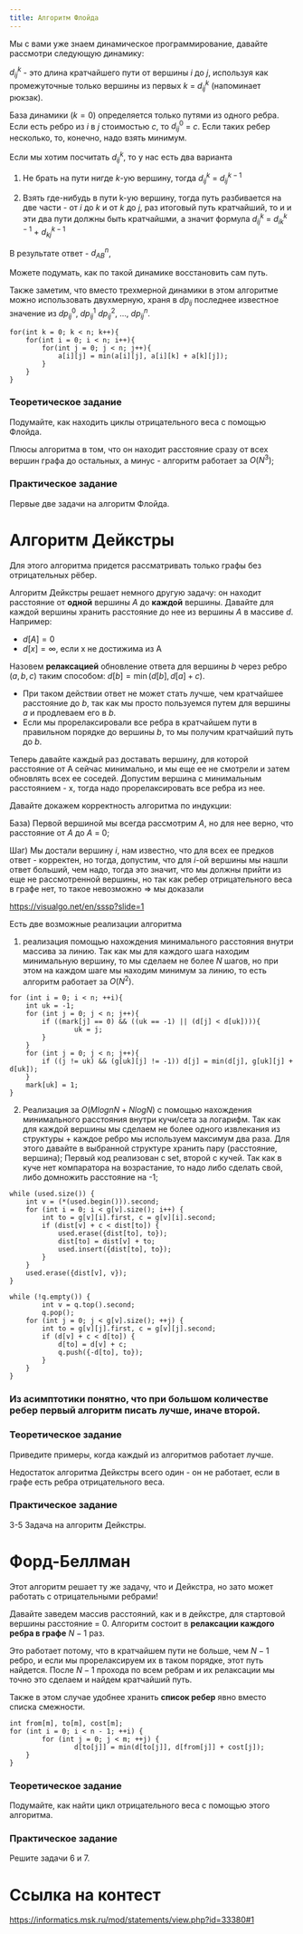 ```yaml
---
title: Алгоритм Флойда
---
```


Мы с вами уже знаем динамическое программирование, давайте рассмотри следующую динамику:

$d_{i j}^k$ - это длина кратчайшего пути от вершины $i$ до $j$, используя как промежуточные только вершины из первых $k$ = $d_{i j}^k$ (напоминает рюкзак).

База динамики ($k = 0$) определяется только путями из одного ребра. Если есть ребро из $i$ в $j$ стоимостью $c$, то $d_{i j}^{0}$ = $c$. Если таких ребер несколько, то, конечно, надо взять минимум.

 Если мы хотим посчитать $d_{i j}^{k}$, то у нас есть два варианта
 
 1) Не брать на пути нигде $k$-ую вершину, тогда $d_{i j}^{k}$ = $d_{i j}^{k - 1}$
 
 2) Взять где-нибудь в пути k-ую вершину, тогда путь разбивается на две части - от $i$ до $k$ и от $k$ до $j$, раз итоговый путь кратчайший, то и и эти два пути должны быть кратчайшми, а значит формула $d_{i j}^{k}$ = $d_{i k}^{k - 1}$ + $d_{k j}^{k - 1}$
 
 В результате ответ - $d_{A B}^{n}$,
 
 Можете подумать, как по такой динамике восстановить сам путь.
 
 Также заметим, что вместо трехмерной динамики в этом алгоритме можно использовать двухмерную, храня в $dp_{ij}$ последнее известное значение из $dp_{ij}^0$, $dp_{ij}^1$ $dp_{ij}^2$, $\ldots$, $dp_{ij}^n$.


```
for(int k = 0; k < n; k++){
    for(int i = 0; i < n; i++){
        for(int j = 0; j < n; j++){
            a[i][j] = min(a[i][j], a[i][k] + a[k][j]);
        }
    }
}
```

### Теоретическое задание

Подумайте, как находить циклы отрицательного веса с помощью Флойда.

Плюсы алгоритма в том, что он находит расстояние сразу от всех вершин графа до остальных, а минус - алгоритм работает за $O(N^3)$;

### Практическое задание

Первые две задачи на алгоритм Флойда.

# Алгоритм Дейкстры

Для этого алгоритма придется рассматривать только графы без отрицательных рёбер.

Алгоритм Дейкстры решает немного другую задачу: он находит расстояние от **одной** вершины $A$ до **каждой** вершины. Давайте для каждой вершины хранить расстояние до нее из вершины $A$ в массиве $d$. Например:
* $d[A] = 0$
* $d[x] = \infty$, если x не достижима из A

Назовем **релаксацией** обновление ответа для вершины $b$ через ребро $(a, b, c)$ таким способом: $d[b] = \min(d[b], d[a] + c)$.

* При таком действии ответ не может стать лучше, чем кратчайшее расстояние до $b$, так как мы просто пользуемся путем для вершины $a$ и продлеваем его в $b$.
* Если мы прорелаксировали все ребра в кратчайшем пути в правильном порядке до вершины $b$, то мы получим кратчайший путь до $b$.

Теперь давайте каждый раз доставать вершину, для которой расстояние от А сейчас минимально, и мы еще ее не смотрели и затем обновлять всех ее соседей. Допустим вершина с минимальным расстоянием - x, тогда надо прорелаксировать все ребра из нее.  

Давайте докажем корректность алгоритма по индукции:

База) Первой вершиной мы всегда рассмотрим $A$, но для нее верно, что расстояние от $А$ до $А$ = 0;

Шаг) Мы достали вершину $i$, нам известно, что для всех ее предков ответ - корректен, но тогда, допустим, что для $i$-ой вершины мы нашли ответ больший, чем надо, тогда это значит, что мы должны прийти из еще не рассмотренной вершины, но так как ребер отрицательного веса в графе нет, то такое невозможно $\Rightarrow$ мы доказали

https://visualgo.net/en/sssp?slide=1

Есть две возможные реализации алгоритма

1) реализация помощью нахождения минимального расстояния внутри массива за линию. Так как мы для каждого шага находим минимальную вершину, то мы сделаем не более $N$ шагов, но при этом на каждом шаге мы находим минимум за линию, то есть алгоритм работает за $O(N^2)$.


```
for (int i = 0; i < n; ++i){
    int uk = -1;
    for (int j = 0; j < n; j++){
        if ((mark[j] == 0) && ((uk == -1) || (d[j] < d[uk]))){
                uk = j;
        }
    }
    for (int j = 0; j < n; j++){
        if ((j != uk) && (g[uk][j] != -1)) d[j] = min(d[j], g[uk][j] + d[uk]);
    }
    mark[uk] = 1;
}
```

2) Реализация за $O(MlognN + NlogN)$ с помощью нахождения минимального расстояния внутри кучи/сета за логарифм. Так как для каждой вершины мы сделаем не более одного извлекания из структуры + каждое ребро мы используем максимум два раза. Для этого давайте в выбранной структуре хранить пару (расстояние, вершина); Первый код реализован с set, второй с кучей. Так как в куче нет компаратора на возрастание, то надо либо сделать свой, либо домножить расстояние на -1;


```
while (used.size()) {
    int v = (*(used.begin())).second;
    for (int i = 0; i < g[v].size(); i++) {
        int to = g[v][i].first, c = g[v][i].second;
        if (dist[v] + c < dist[to]) {
            used.erase({dist[to], to});
            dist[to] = dist[v] + to;
            used.insert({dist[to], to});
        }
    }
    used.erase({dist[v], v});
}
```


```
while (!q.empty()) {
		int v = q.top().second;
		q.pop();
    for (int j = 0; j < g[v].size(); ++j) {
        int to = g[v][j].first, c = g[v][j].second;
        if (d[v] + c < d[to]) {
            d[to] = d[v] + c;
            q.push({-d[to], to});
        }
    }
}
```

### Из асимптотики понятно, что при большом количестве ребер первый алгоритм писать лучше, иначе второй.

### Теоретическое задание

Приведите примеры, когда каждый из алгоритмов работает лучше.

Недостаток алгоритма Дейкстры всего один - он не работает, если в графе есть ребра отрицательного веса.

### Практическое задание

3-5 Задача на алгоритм Дейкстры.

# Форд-Беллман

Этот алгоритм решает ту же задачу, что и Дейкстра, но зато может работать с отрицательными ребрами!

Давайте заведем массив расстояний, как и в дейкстре, для стартовой вершины расстояние = 0. Алгоритм состоит в **релаксации каждого ребра в графе** $N-1$ раз.

Это работает потому, что в кратчайшем пути не больше, чем $N-1$ ребро, и если мы прорелаксируем их в таком порядке, этот путь найдется. После $N-1$ прохода по всем ребрам и их релаксации мы точно это сделаем и найдем кратчайший путь.

Также в этом случае удобнее хранить **список ребер** явно вместо списка смежности.




```
int from[m], to[m], cost[m];
for (int i = 0; i < n - 1; ++i) {
		for (int j = 0; j < m; ++j) {
				d[to[j]] = min(d[to[j]], d[from[j]] + cost[j]);
    }
}
```

### Теоретическое задание

Подумайте, как найти цикл отрицательного веса с помощью этого алгоритма.

### Практическое задание

Решите задачи 6 и 7.

# Ссылка на контест

https://informatics.msk.ru/mod/statements/view.php?id=33380#1
